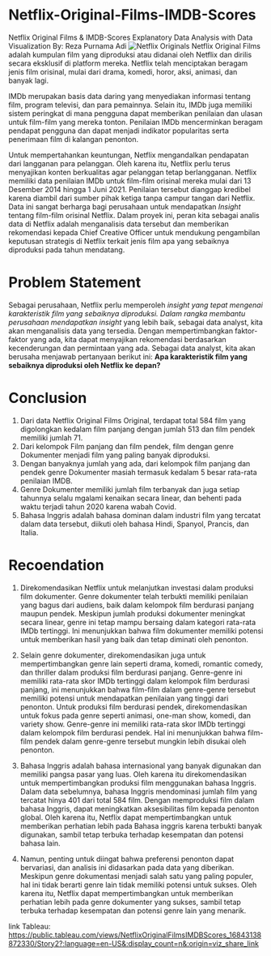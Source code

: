 # Netflix-Original-Films-IMDB-Scores
Netflix Original Films & IMDB-Scores Explanatory Data Analysis with Data Visualization By: Reza Purnama Adi
![Netflix Originals](https://www.whats-on-netflix.com/wp-content/uploads/2018/03/list-of-netflix-originals.jpg)
Netflix Original Films adalah kumpulan film yang diproduksi atau didanai oleh Netflix dan dirilis secara eksklusif di platform mereka. Netflix telah menciptakan beragam jenis film orisinal, mulai dari drama, komedi, horor, aksi, animasi, dan banyak lagi.

IMDb merupakan basis data daring yang menyediakan informasi tentang film, program televisi, dan para pemainnya. Selain itu, IMDb juga memiliki sistem peringkat di mana pengguna dapat memberikan penilaian dan ulasan untuk film-film yang mereka tonton. Penilaian IMDb mencerminkan beragam pendapat pengguna dan dapat menjadi indikator popularitas serta penerimaan film di kalangan penonton.

Untuk mempertahankan keuntungan, Netflix mengandalkan pendapatan dari langganan para pelanggan. Oleh karena itu, Netflix perlu terus menyajikan konten berkualitas agar pelanggan tetap berlangganan. Netflix memiliki data penilaian IMDb untuk film-film orisinal mereka mulai dari 13 Desember 2014 hingga 1 Juni 2021. Penilaian tersebut dianggap kredibel karena diambil dari sumber pihak ketiga tanpa campur tangan dari Netflix. Data ini sangat berharga bagi perusahaan untuk mendapatkan _Insight_ tentang film-film orisinal Netflix. Dalam proyek ini, peran kita sebagai analis data di Netflix adalah menganalisis data tersebut dan memberikan rekomendasi kepada Chief Creative Officer untuk mendukung pengambilan keputusan strategis di Netflix terkait jenis film apa yang sebaiknya diproduksi pada tahun mendatang.

# Problem Statement
Sebagai perusahaan, Netflix perlu memperoleh _insight yang tepat mengenai karakteristik film yang sebaiknya diproduksi. Dalam rangka membantu perusahaan mendapatkan _insight__ yang lebih baik, sebagai data analyst, kita akan menganalisis data yang tersedia. Dengan mempertimbangkan faktor-faktor yang ada, kita dapat menyajikan rekomendasi berdasarkan kecenderungan dan permintaan yang ada.  Sebagai data analyst, kita akan berusaha menjawab pertanyaan berikut ini:
__Apa karakteristik film yang sebaiknya diproduksi oleh Netflix ke depan?__

# Conclusion
1. Dari data Netflix Original Films Original, terdapat total 584 film yang digolongkan kedalam film panjang dengan jumlah 513 dan film pendek memiliki jumlah 71.
2. Dari kelompok Film panjang dan film pendek, film dengan genre Dokumenter menjadi film yang paling banyak diproduksi.
3. Dengan banyaknya jumlah yang ada, dari kelompok film panjang dan pendek genre Dokumenter masiah termasuk kedalam 5 besar rata-rata penilaian IMDB.
4. Genre Dokumenter memiliki jumlah film terbanyak dan juga setiap tahunnya selalu mgalami kenaikan secara linear, dan behenti pada waktu terjadi tahun 2020 karena wabah Covid.
5. Bahasa Inggris adalah bahasa dominan dalam industri film yang tercatat dalam data tersebut, diikuti oleh bahasa Hindi, Spanyol, Prancis, dan Italia.  

# Recoendation
1. Direkomendasikan Netflix untuk melanjutkan investasi dalam produksi film dokumenter. Genre dokumenter telah terbukti memiliki penilaian yang bagus dari audiens, baik dalam kelompok film berdurasi panjang maupun pendek. Meskipun jumlah produksi dokumenter meningkat secara linear, genre ini tetap mampu bersaing dalam kategori rata-rata IMDb tertinggi. Ini menunjukkan bahwa film dokumenter memiliki potensi untuk memberikan hasil yang baik dan tetap diminati oleh penonton.

2. Selain genre dokumenter, direkomendasikan juga untuk mempertimbangkan genre lain seperti drama, komedi, romantic comedy, dan thriller dalam produksi film berdurasi panjang. Genre-genre ini memiliki rata-rata skor IMDb tertinggi dalam kelompok film berdurasi panjang, ini menunjukkan bahwa film-film dalam genre-genre tersebut memiliki potensi untuk mendapatkan penilaian yang tinggi dari penonton. Untuk produksi film berdurasi pendek, direkomendasikan untuk fokus pada genre seperti animasi, one-man show, komedi, dan variety show. Genre-genre ini memiliki rata-rata skor IMDb tertinggi dalam kelompok film berdurasi pendek. Hal ini menunjukkan bahwa film-film pendek dalam genre-genre tersebut mungkin lebih disukai oleh penonton.

3. Bahasa Inggris adalah bahasa internasional yang banyak digunakan dan memiliki pangsa pasar yang luas. Oleh karena itu direkomendasikan untuk mempertimbangkan produksi film menggunakan bahasa Inggris. Dalam data sebelumnya, bahasa Inggris mendominasi jumlah film yang tercatat hinya 401 dari total 584 film. Dengan memproduksi film dalam bahasa Inggris, dapat meningkatkan aksesibilitas film kepada penonton global. Oleh karena itu, Netflix dapat mempertimbangkan untuk memberikan perhatian lebih pada Bahasa inggris karena terbukti banyak digunakan, sambil tetap terbuka terhadap kesempatan dan potensi bahasa lain. 

4. Namun, penting untuk diingat bahwa preferensi penonton dapat bervariasi, dan analisis ini didasarkan pada data yang diberikan. Meskipun genre dokumentasi menjadi salah satu yang paling populer, hal ini tidak berarti genre lain tidak memiliki potensi untuk sukses. Oleh karena itu, Netflix dapat mempertimbangkan untuk memberikan perhatian lebih pada genre dokumenter yang sukses, sambil tetap terbuka terhadap kesempatan dan potensi genre lain yang menarik.

link Tableau: https://public.tableau.com/views/NetflixOriginalFilmsIMDBScores_16843138872330/Story2?:language=en-US&:display_count=n&:origin=viz_share_link
